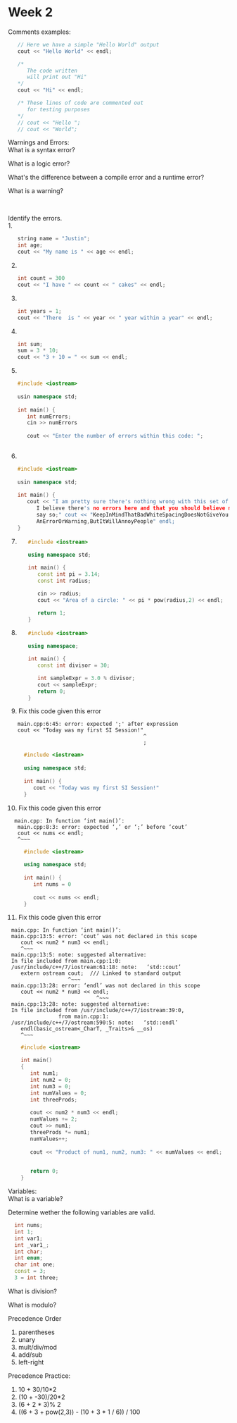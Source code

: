 # Week 2

Comments examples:
   ```c++
      // Here we have a simple "Hello World" output
      cout << "Hello World" << endl;
   ```
   ```c++
      /*
         The code written
         will print out "Hi"
      */
      cout << "Hi" << endl;
   ```
   ```c++
      /* These lines of code are commented out
         for testing purposes
      */
      // cout << "Hello ";
      // cout << "World";
   ```
   
   
   
Warnings and Errors:  
   What is a syntax error?
   
   What is a logic error?
   
   What's the difference between a compile error and a runtime error?
   
   What is a warning?
   
   <br>
   
Identify the errors.  
1.
  ```c++
     string name = "Justin";
     int age;
     cout << "My name is " << age << endl;
  ```



2.
  ```c++
     int count = 300
     cout << "I have " << count << " cakes" << endl;
  ```



3.
  ```c++
     int years = 1;
     cout << "There  is " << year << " year within a year" << endl;
  ```
  
  
  
4.
  ```c++
     int sum;
     sum = 3 * 10;
     cout << "3 + 10 = " << sum << endl;
  ```



5.
  ```c++
     #include <iostream>
     
     usin namespace std;
     
     int main() {
        int numErrors;
        cin >> numErrors
        
        cout << "Enter the number of errors within this code: ";
     
  ```
  
  
  
6.
  ```c++
     #include <iostream>
     
     usin namespace std;
     
     int main() {
        cout << "I am pretty sure there's nothing wrong with this set of code. 
           I believe there's no errors here and that you should believe me when I 
           say so;" cout << "KeepInMindThatBadWhiteSpacingDoesNotGiveYou
           AnErrorOrWarning,ButItWillAnnoyPeople" endl;
     }
  ```



7.
   ```c++
      #include <iostream>
      
      using namespace std;

      int main() {
         const int pi = 3.14;
         const int radius;

         cin >> radius;
         cout << "Area of a circle: " << pi * pow(radius,2) << endl;

         return 1;
      } 
   ```



8.
   ```c++
      #include <iostream>

      using namespace;

      int main() {
         const int divisor = 30;

         int sampleExpr = 3.0 % divisor;
         cout << sampleExpr;
         return 0;
      }
   ```

9. Fix this code given this error
 ```
    main.cpp:6:45: error: expected ';' after expression
    cout << "Today was my first SI Session!"
                                            ^
                                            ;
 ```


 ```c++
      #include <iostream>
      
      using namespace std;
      
      int main() {
         cout << "Today was my first SI Session!"
      }
 ```

   


10. Fix this code given this error
 ```
   main.cpp: In function ‘int main()’:
    main.cpp:8:3: error: expected ‘,’ or ‘;’ before ‘cout’
    cout << nums << endl;
    ^~~~
 ```
   
   
 ```c++
      #include <iostream>
      
      using namespace std;
      
      int main() {
         int nums = 0
         
         cout << nums << endl;
      }
 ```

 11. Fix this code given this error
  ```
   main.cpp: In function ‘int main()’:
   main.cpp:13:5: error: ‘cout’ was not declared in this scope
      cout << num2 * num3 << endl;
      ^~~~
   main.cpp:13:5: note: suggested alternative:
   In file included from main.cpp:1:0:
   /usr/include/c++/7/iostream:61:18: note:   ‘std::cout’
      extern ostream cout;  /// Linked to standard output
                     ^~~~
   main.cpp:13:28: error: ‘endl’ was not declared in this scope
      cout << num2 * num3 << endl;
                              ^~~~
   main.cpp:13:28: note: suggested alternative:
   In file included from /usr/include/c++/7/iostream:39:0,
                  from main.cpp:1:
   /usr/include/c++/7/ostream:590:5: note:   ‘std::endl’
      endl(basic_ostream<_CharT, _Traits>& __os)
      ^~~~
  ```

  ```c++
      #include <iostream>

      int main()
      {
         int num1;
         int num2 = 0;
         int num3 = 0;
         int numValues = 0;
         int threeProds;
         
         cout << num2 * num3 << endl;
         numValues += 2;
         cout >> num1;
         threeProds *= num1;
         numValues++;
         
         cout << "Product of num1, num2, num3: " << numValues << endl;
         

         return 0;
      }

  ```


Variables:  
What is a variable?  

Determine wether the following variables are valid.

 ```c++
   int nums;
   int 1;
   int var1;
   int _var1_;
   int char;
   int enum;
   char int one;
   const = 3;
   3 = int three;
 ```

What is division?  

What is modulo?  

Precedence Order  
   1. parentheses  
   2. unary  
   3. mult/div/mod  
   4. add/sub  
   5. left-right  


Precedence Practice:  
1. 10 + 30/10*2  
2. (10 + -30)/20*2  
3. (6 + 2 * 3)% 2  
4. ((6 + 3 + pow(2,3)) - (10 + 3 * 1 / 6)) / 100


